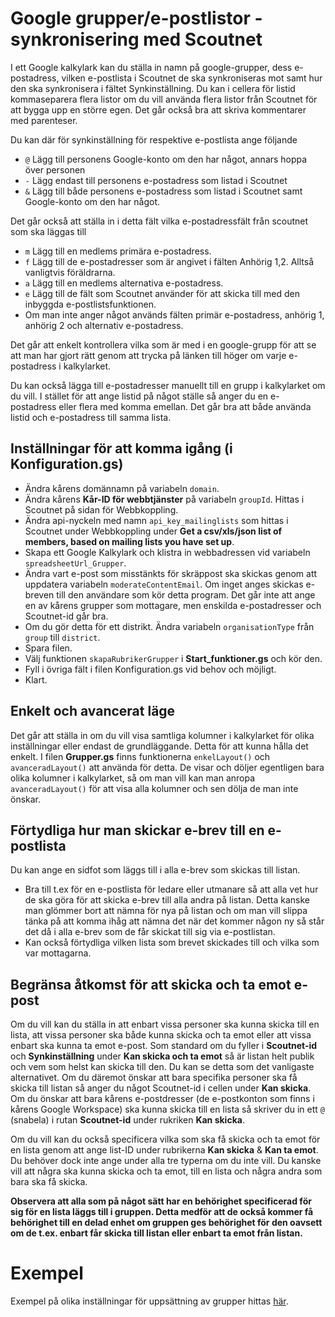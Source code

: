 # Google grupper/e-postlistor - synkronisering med Scoutnet
I ett Google kalkylark kan du ställa in namn på google-grupper, dess e-postadress,
vilken e-postlista i Scoutnet de ska synkroniseras mot samt hur den ska synkronisera
i fältet Synkinställning.
Du kan i cellera för listid kommaseparera flera listor om du vill använda flera listor
från Scoutnet för att bygga upp en större egen. Det går också bra att skriva kommentarer
med parenteser.

Du kan där för synkinställning för respektive e-postlista ange följande
- `@` Lägg till personens Google-konto om den har något, annars hoppa över personen
- `-` Lägg endast till personens e-postadress som listad i Scoutnet
- `&` Lägg till både personens e-postadress som listad i Scoutnet samt Google-konto
  om den har något.

Det går också att ställa in i detta fält vilka e-postadressfält från scoutnet
som ska läggas till
- `m` Lägg till en medlems primära e-postadress.
- `f` Lägg till de e-postadresser som är angivet i fälten Anhörig 1,2.
  Alltså vanligtvis föräldrarna.
- `a` Lägg till en medlems alternativa e-postadress.
- `e` Lägg till de fält som Scoutnet använder för att skicka till med
  den inbyggda e-postlistsfunktionen.
- Om man inte anger något används fälten primär e-postadress, anhörig 1,
  anhörig 2 och alternativ e-postadress.

Det går att enkelt kontrollera vilka som är med i en google-grupp för att se att
man har gjort rätt genom att trycka på länken till höger om varje e-postadress i kalkylarket.

Du kan också lägga till e-postadresser manuellt till en grupp i kalkylarket om du vill.
I stället för att ange listid på något ställe så anger du en e-postadress eller flera med
komma emellan. Det går bra att både använda listid och e-postadress till samma lista.

## Inställningar för att komma igång (i Konfiguration.gs)
- Ändra kårens domännamn på variabeln `domain`.
- Ändra kårens **Kår-ID för webbtjänster** på variabeln `groupId`. Hittas i Scoutnet på sidan för
  Webbkoppling.
- Ändra api-nyckeln med namn `api_key_mailinglists` som hittas i Scoutnet under
  Webbkoppling under **Get a csv/xls/json list of members, based on mailing lists you have set up**.
- Skapa ett Google Kalkylark och klistra in webbadressen vid variabeln `spreadsheetUrl_Grupper`.
- Ändra vart e-post som misstänkts för skräppost ska skickas genom att uppdatera variabeln
  `moderateContentEmail`. Om inget anges skickas e-breven till den användare som kör detta program.
  Det går inte att ange en av kårens grupper som mottagare, men enskilda e-postadresser och
  Scoutnet-id går bra.
- Om du gör detta för ett distrikt. Ändra variabeln `organisationType` från `group` till `district`.
- Spara filen.
- Välj funktionen `skapaRubrikerGrupper` i **Start_funktioner.gs** och kör den.
- Fyll i övriga fält i filen Konfiguration.gs vid behov och möjligt.
- Klart.

## Enkelt och avancerat läge
Det går att ställa in om du vill visa samtliga kolumner i kalkylarket för olika
inställningar eller endast de grundläggande. Detta för att kunna hålla det enkelt.
I filen **Grupper.gs** finns funktionerna `enkelLayout()` och `avanceradLayout()` att använda för detta.
De visar och döljer egentligen bara olika kolumner i kalkylarket, så om man vill
kan man anropa `avanceradLayout()` för att visa alla kolumner och sen dölja de man inte önskar.

## Förtydliga hur man skickar e-brev till en e-postlista
Du kan ange en sidfot som läggs till i alla e-brev som skickas till listan.
- Bra till t.ex för en e-postlista för ledare eller utmanare så att alla vet hur de ska göra för att skicka e-brev till alla andra på listan. Detta kanske man glömmer bort att nämna för nya på listan och om man vill
slippa tänka på att komma ihåg att nämna det när det kommer någon ny så står det då i
alla e-brev som de får skickat till sig via e-postlistan.
- Kan också förtydliga vilken lista som brevet skickades till och vilka som var mottagarna.

## Begränsa åtkomst för att skicka och ta emot e-post
Om du vill kan du ställa in att enbart vissa personer ska kunna skicka till en lista,
att vissa personer ska både kunna skicka och ta emot eller att vissa enbart ska kunna
ta emot e-post.
Som standard om du fyller i **Scoutnet-id** och **Synkinställning** under **Kan skicka och ta emot** så är listan helt publik och vem som helst kan skicka till den. Du kan se detta
som det vanligaste alternativet.
Om du däremot önskar att bara specifika personer ska få skicka till listan så anger du
något Scoutnet-id i cellen under **Kan skicka**. Om du önskar att bara kårens e-postdresser
(de e-postkonton som finns i kårens Google Workspace) ska kunna skicka till en lista så skriver
du in ett `@` (snabela) i rutan **Scoutnet-id** under rukriken **Kan skicka**.

Om du vill kan du också specificera vilka som ska få skicka och ta emot för en lista genom
att ange list-ID under rubrikerna **Kan skicka** & **Kan ta emot**. Du behöver dock inte ange
under alla tre typerna om du inte vill. Du kanske vill att några ska kunna skicka och ta emot,
till en lista och några andra som bara ska få skicka.

**Observera att alla som på något sätt har en behörighet specificerad för sig för en lista läggs till i gruppen. Detta medför att de också kommer få behörighet till en delad enhet om gruppen ges behörighet för den oavsett om de t.ex. enbart får skicka till listan eller enbart ta emot från listan.**

# Exempel
Exempel på olika inställningar för uppsättning av grupper hittas [här](./Grupper-Hur-gör-jag-för-att).
